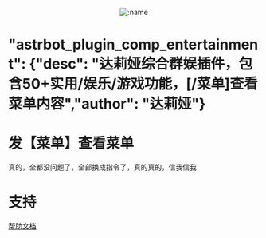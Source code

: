 
</div>

<div align="center">

![:name](https://count.getloli.com/@moreapi?name=moreapi&theme=capoo-2&padding=10&offset=0&align=center&scale=1&pixelated=1&darkmode=auto)

</div>

#   "astrbot_plugin_comp_entertainment": {"desc": "达莉娅综合群娱插件，包含50+实用/娱乐/游戏功能，[/菜单]查看菜单内容","author": "达莉娅"}

# 发【菜单】查看菜单

真的，全都没问题了，全部换成指令了，真的真的，信我信我

# 支持
[帮助文档](https://astrbot.soulter.top/center/docs/%E5%BC%80%E5%8F%91/%E6%8F%92%E4%BB%B6%E5%BC%80%E5%8F%91/
)
